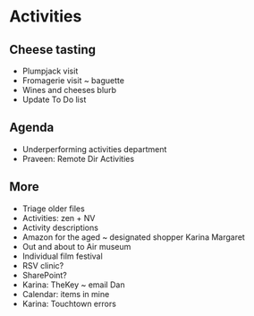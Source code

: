 # Activities


## Cheese tasting

* Plumpjack visit
* Fromagerie visit ~ baguette
* Wines and cheeses blurb
* Update To Do list

## Agenda

* Underperforming activities department
* Praveen: Remote Dir Activities

## More

* Triage older files
* Activities: zen + NV
* Activity descriptions
* Amazon for the aged ~ designated shopper Karina Margaret
* Out and about to Air museum
* Individual film festival
* RSV clinic?
* SharePoint?
* Karina: TheKey ~ email Dan
* Calendar: items in mine
* Karina: Touchtown errors

